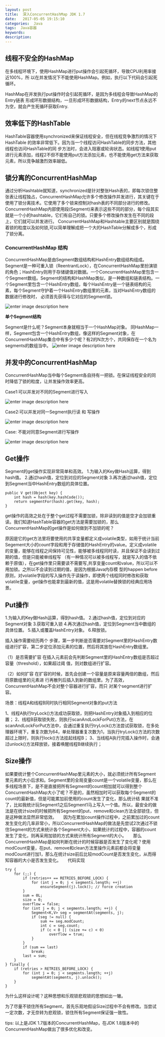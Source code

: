 ```yaml
---
layout: post
title:  深入ConcurrentHashMap JDK 1.7
date:   2017-05-05 19:15:10
categories:  Java
tags:  Java容器
keywords: 
description:         
---
```


## 线程不安全的HashMap 
在多线程环境下，使用HashMap进行put操作会引起死循环，导致CPU利用率接近100%，所 以在并发情况下不能使用HashMap。例如，执行以下代码会引起死循环。

HashMap在并发执行put操作时会引起死循环，是因为多线程会导致HashMap的Entry链表 形成环形数据结构，一旦形成环形数据结构，Entry的next节点永远不为空，就会产生死循环获取Entry.

## 效率低下的HashTable 
HashTable容器使用synchronized来保证线程安全，但在线程竞争激烈的情况下HashTable 的效率非常低下。因为当一个线程访问HashTable的同步方法，其他线程也访问HashTable的同 步方法时，会进入阻塞或轮询状态。如线程1使用put进行元素添加，线程2不但不能使用put方法添加元素，也不能使用get方法来获取元素，所以竞争越激烈效率越低。

## 锁分离的ConcurrentHashMap
通过分析Hashtable就知道，synchronized是针对整张Hash表的，即每次锁住整张表让线程独占，ConcurrentHashMap允许多个修改操作并发进行，其关键在于使用了锁分离技术。它使用了多个锁来控制对hash表的不同部分进行的修改。ConcurrentHashMap内部使用段(Segment)来表示这些不同的部分，每个段其实就是一个小的hashtable，它们有自己的锁。只要多个修改操作发生在不同的段上，它们就可以并发进行。 
ConcurrentHashMap和Hashtable主要区别就是围绕着锁的粒度以及如何锁,可以简单理解成把一个大的HashTable分解成多个，形成了锁分离。

### ConcurrentHashMap 结构

ConcurrentHashMap是由Segment数组结构和HashEntry数组结构组成。Segment是一种可重入锁（ReentrantLock），在ConcurrentHashMap里扮演锁的角色；HashEntry则用于存储键值对数据。一个ConcurrentHashMap里包含一个Segment数组。Segment的结构和HashMap类似，是一种数组和链表结构。一个Segment里包含一个HashEntry数组，每个HashEntry是一个链表结构的元 素，每个Segment守护着一个HashEntry数组里的元素，当对HashEntry数组的数据进行修改时， 必须首先获得与它对应的Segment锁。

![enter image description here](http://p7lixluhf.bkt.clouddn.com/concurrenthashmap2.jpg)

**单个Segment结构**

Segment是什么呢？Segment本身就相当于一个HashMap对象。 
同HashMap一样，Segment包含一个HashEntry数组，像这样的Segment对象，在ConcurrentHashMap集合中有多少个呢？有2的N次方个，共同保存在一个名为segments的数组当中。
![enter image description here](http://p7lixluhf.bkt.clouddn.com/concurrhashmap1.jpg)


## 并发中的ConcurrentHashMap

ConcurrentHashMap当中每个Segment各自持有一把锁。在保证线程安全的同时降低了锁的粒度，让并发操作效率更高。

Case1:可以并发对不同的Segment进行写入

![enter image description here](http://p7lixluhf.bkt.clouddn.com/CHM1.jpg)

Case2:可以并发对同一Segment执行读 和 写操作

![enter image description here](http://p7lixluhf.bkt.clouddn.com/CHM2.jpg)

Case: 不能对同意Segment进行写操作

![enter image description here](http://p7lixluhf.bkt.clouddn.com/CHM3.jpg)



## Get操作
Segment的get操作实现非常简单和高效。 
1.为输入的Key做Hash运算，得到hash值。 
2.通过hash值，定位到对应的Segment对象 
3.再次通过hash值，定位到Segment当中HashEntry数组的具体位置。
```
public V get(Object key) {
    int hash = hash(key.hashCode());
    return segmentFor(hash).get(key, hash);
}
```
get操作的高效之处在于整个get过程不需要加锁，除非读到的值是空才会加锁重读。我们知道HashTable容器的get方法是需要加锁的，那么ConcurrentHashMap的get操作是如何做到不加锁的呢？

原因是它的get方法里将要使用的共享变量都定义成volatile类型，如用于统计当前 Segement大小的count字段和用于存储值的HashEntry的value。定义成volatile的变量，能够在线程之间保持可见性，能够被多线程同时读，并且保证不会读到过期的值，但是只能被单线程写 （有一种情况可以被多线程写，就是写入的值不依赖于原值），在get操作里只需要读不需要写,共享变量count和value，所以可以不用加锁。之所以不会读到过期的值，是因为根据Java内存模 型的happen before原则，对volatile字段的写入操作先于读操作，即使两个线程同时修改和获取 volatile变量，get操作也能拿到最新的值，这是用volatile替换锁的经典应用场景。

## Put操作
1.为输入的Key做Hash运算，得到hash值。 
2.通过hash值，定位到对应的Segment对象 
3.获取可重入锁 
4.再次通过hash值，定位到Segment当中数组的具体位置。 
5.插入或覆盖HashEntry对象。 
6.释放锁。

插入操作需要经历两个 步骤，第一步判断是否需要对Segment里的HashEntry数组进行扩容，第二步定位添加元素的位置，然后将其放在HashEntry数组里。

（1）是否需要扩容 
在插入元素前会先判断Segment里的HashEntry数组是否超过容量（threshold），如果超过阈 值，则对数组进行扩容。

（2）如何扩容 
在扩容的时候，首先会创建一个容量是原来容量两倍的数组，然后将原数组里的元素进 行再散列后插入到新的数组里。为了高效，ConcurrentHashMap不会对整个容器进行扩容，而只 对某个segment进行扩容。

场景：线程A和线程B同时执行相同Segment对象的put方法

1、线程A执行tryLock()方法成功获取锁，则把HashEntry对象插入到相应的位置； 
2、线程B获取锁失败，则执行scanAndLockForPut()方法，在scanAndLockForPut方法中，会通过重复执行tryLock()方法尝试获取锁，在多处理器环境下，重复次数为64，单处理器重复次数为1，当执行tryLock()方法的次数超过上限时，则执行lock()方法挂起线程B； 
3、当线程A执行完插入操作时，会通过unlock()方法释放锁，接着唤醒线程B继续执行；

## Size操作
如果要统计整个ConcurrentHashMap里元素的大小，就必须统计所有Segment里元素的大小后求和。Segment里的全局变量count是一个volatile变量，那么在多线程场景下，是不是直接把所有Segment的count相加就可以得到整个ConcurrentHashMap大小了呢？不是的，虽然相加时可以获取每个Segment的count的最新值，但是可能累加前使用的count发生了变化，那么统计结 果就不准了，比如我统计玩Segment1之后Segment1马上写入一个值。所以，最安全的做法是在统计size的时候把所有Segment的put、remove和clean方法全部锁住，但是这种做法显然非常低效。 
　 
因为在累加count操作过程中，之前累加过的count发生变化的几率非常小，所以ConcurrentHashMap的做法是先尝试2次通过不锁住Segment的方式来统计各个Segment大小，如果统计的过程中，容器的count发生了变化，则再采用加锁的方式来统计所有Segment的大小。 
　 
那么ConcurrentHashMap是如何判断在统计的时候容器是否发生了变化呢？使用modCount变量，在put、remove和clean方法里操作元素前都会将变量modCount进行加1，那么在统计size前后比较modCount是否发生变化，从而得知容器的大小是否发生变化。 
　 
代码实现
```
try {
    for (;;) {
        if (retries++ == RETRIES_BEFORE_LOCK) {
            for (int j = 0; j < segments.length; ++j)
                ensureSegment(j).lock(); // force creation
        }
        sum = 0L;
        size = 0;
        overflow = false;
        for (int j = 0; j < segments.length; ++j) {
            Segment<K,V> seg = segmentAt(segments, j);
            if (seg != null) {
                sum += seg.modCount;
                int c = seg.count;
                if (c < 0 || (size += c) < 0)
                    overflow = true;
            }
        }
        if (sum == last)
            break;
        last = sum;
    }
} finally {
    if (retries > RETRIES_BEFORE_LOCK) {
        for (int j = 0; j < segments.length; ++j)
            segmentAt(segments, j).unlock();
    }
}
```
为什么这样设计呢？这种思想和乐观锁悲观锁的思想如出一辙。

为了尽量不锁住所有Segment，首先乐观地假设Size过程中不会有修改。当尝试一定次数，才无奈转为悲观锁，锁住所有Segment保证强一致性。

tips:
以上是JDK 1.7版本的ConcurrentHashMap，在JDK 1.8版本中的ConcurrentHashMap做出了很多优化和改变。